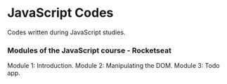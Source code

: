 # JavaScript Codes

Codes written during JavaScript studies.

### Modules of the JavaScript course - Rocketseat

Module 1: Introduction.
Module 2: Manipulating the DOM.
Module 3: Todo app.
